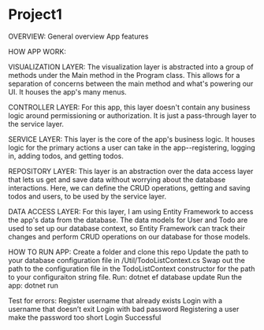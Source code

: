 # Project1

OVERVIEW:
    General overview
    App features

HOW APP WORK:

VISUALIZATION LAYER:
    The visualization layer is abstracted into a group of methods under the Main method in the Program class. This allows for a separation of concerns between the main method and what's powering our UI. It houses the app's many menus.

CONTROLLER LAYER:
    For this app, this layer doesn't contain any business logic around permissioning or authorization. It is just a pass-through layer to the service layer.

SERVICE LAYER:
    This layer is the core of the app's business logic. It houses logic for the primary actions a user can take in the app--registering, logging in, adding todos, and getting todos.

REPOSITORY LAYER:
    This layer is an abstraction over the data access layer that lets us get and save data without worrying about the database interactions. Here, we can define the CRUD operations, getting and saving todos and users, to be used by the service layer.

DATA ACCESS LAYER:
    For this layer, I am using Entity Framework to access the app's data from the database. The data models for User and Todo are used to set up our database context, so Entity Framework can track their changes and perform CRUD operations on our database for those models.

HOW TO RUN APP:
    Create a folder and clone this repo
    Update the path to your database configuration file in <folder>/Util/TodoListContext.cs
    Swap out the path to the configuration file in the TodoListContext constructor for the path to your configuraiton string file.
    Run: dotnet ef database update
    Run the app: dotnet run

Test for errors:
Register username that already exists
Login with a username that doesn’t exit
Login with bad password
Registering a user make the password too short
Login Successful
